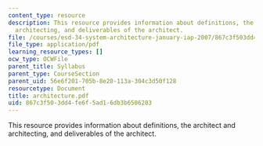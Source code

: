```yaml
---
content_type: resource
description: This resource provides information about definitions, the architect and
  architecting, and deliverables of the architect.
file: /courses/esd-34-system-architecture-january-iap-2007/867c3f503dd4fe6f5ad16db3b6506283_architecture.pdf
file_type: application/pdf
learning_resource_types: []
ocw_type: OCWFile
parent_title: Syllabus
parent_type: CourseSection
parent_uid: 56e6f201-705b-8e20-113a-304c3d50f128
resourcetype: Document
title: architecture.pdf
uid: 867c3f50-3dd4-fe6f-5ad1-6db3b6506283
---
```

This resource provides information about definitions, the architect and architecting, and deliverables of the architect.

